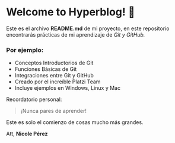 # Welcome to Hyperblog! 💚
Este es el archivo **README.md** de mi proyecto, en este repositorio encontrarás prácticas de mi aprendizaje de *Git y GitHub.*

### Por ejemplo:
-  Conceptos Introductorios de Git
-  Funciones Básicas de Git
- Integraciones entre Git y GitHub
- Creado por el increíble Platzi Team
- Incluye ejemplos en Windows, Linux y Mac

Recordatorio personal:
> ¡Nunca pares de aprender!

Este es solo el comienzo de cosas mucho más grandes.

Att,
**Nicole Pérez**
